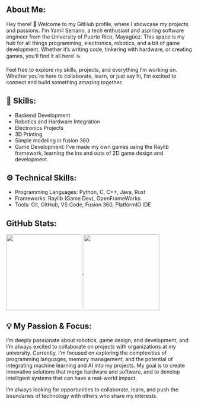 ## About Me:
Hey there! 🎉 Welcome to my GitHub profile, where I showcase my projects and passions.
I'm Yamil Serrano, a tech enthusiast and aspiring software engineer from the University of Puerto Rico, Mayagüez. This space is my hub for all things programming, electronics, robotics, and a bit of game development. Whether it’s writing code, tinkering with hardware, or creating games, you’ll find it all here! ☕

Feel free to explore my skills, projects, and everything I’m working on. Whether you're here to collaborate, learn, or just say hi, I’m excited to connect and build something amazing together.

## 🔧 Skills:
- Backend Development
- Robotics and Hardware Integration
- Electronics Projects
- 3D Printing
- Simple modeling in fusion 360
- Game Development: I’ve made my own games using the Raylib framework, learning the ins and outs of 2D game design and development.

## ⚙️ Technical Skills:
- Programming Languages: Python, C, C++, Java, Rust
- Frameworks: Raylib (Game Dev), OpenFrameWorks
- Tools: Git, GitHub, VS Code, Fusion 360, PlatformIO IDE


## GitHub Stats:
<a href="https://github.com/Yamil-Serrano">
  <img height=205 align="center" src="https://github-readme-stats.vercel.app/api?username=Yamil-Serrano&show_icons=true&theme=github_dark&bg_color=00000000&rank_icon=github" />
</a>
<a href="https://github.com/Yamil-Serrano">
  <img height=205 align="center" src="https://github-readme-stats.vercel.app/api/top-langs/?username=Yamil-Serrano&langs_count=6&layout=donut&theme=github_dark&bg_color=00000000" />
</a>

## 💡 My Passion & Focus:

I’m deeply passionate about robotics, game design, and development, and I’m always excited to collaborate on projects with organizations at my university. Currently, I’m focused on exploring the complexities of programming languages, memory management, and the potential of integrating machine learning and AI into my projects. My goal is to create innovative solutions that merge hardware and software, and to develop intelligent systems that can have a real-world impact.

I’m always looking for opportunities to collaborate, learn, and push the boundaries of technology with others who share my interests.



